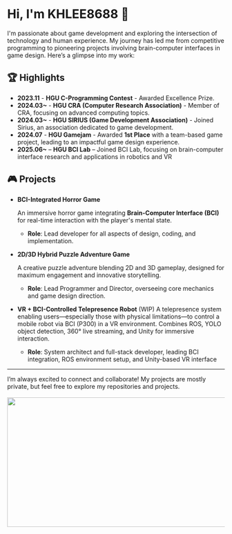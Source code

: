 # Hi, I'm KHLEE8688 👋

I'm passionate about game development and exploring the intersection of technology and human experience. My journey has led me from competitive programming to pioneering projects involving brain-computer interfaces in game design. Here’s a glimpse into my work:

## 🏆 Highlights

- **2023.11** - **HGU C-Programming Contest** - Awarded Excellence Prize.
- **2024.03~** - **HGU CRA (Computer Research Association)** - Member of CRA, focusing on advanced computing topics.
- **2024.03~** - **HGU SIRIUS (Game Development Association)** - Joined Sirius, an association dedicated to game development.
- **2024.07** - **HGU Gamejam** - Awarded **1st Place** with a team-based game project, leading to an impactful game design experience.
- **2025.06~** – **HGU BCI Lab** – Joined BCI Lab, focusing on brain-computer interface research and applications in robotics and VR

## 🎮 Projects

- **BCI-Integrated Horror Game**
    
    An immersive horror game integrating **Brain-Computer Interface (BCI)** for real-time interaction with the player's mental state.
    
    - **Role**: Lead developer for all aspects of design, coding, and implementation.
- **2D/3D Hybrid Puzzle Adventure Game**
    
    A creative puzzle adventure blending 2D and 3D gameplay, designed for maximum engagement and innovative storytelling.
    
    - **Role**: Lead Programmer and Director, overseeing core mechanics and game design direction.
- **VR + BCI-Controlled Telepresence Robot** (WIP)
    A telepresence system enabling users—especially those with physical limitations—to control a mobile robot via BCI (P300) in a VR environment.
    Combines ROS, YOLO object detection, 360° live streaming, and Unity for immersive interaction.

    - **Role**: System architect and full-stack developer, leading BCI integration, ROS environment setup, and Unity-based VR interface



---

I’m always excited to connect and collaborate! My projects are mostly private, but feel free to explore my repositories and projects.
\
\
<a href="https://github.com/devxb/gitanimals">
<img
  src="https://render.gitanimals.org/farms/khlee8688"
  width="900"
  height="300"
/>
</a>
